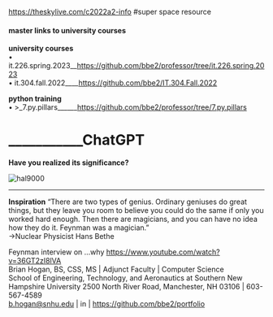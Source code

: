 https://theskylive.com/c2022a2-info #super space resource  

#### master links to university courses<please advise of broken links>  

**university courses**    
• it.226.spring.2023__https://github.com/bbe2/professor/tree/it.226.spring.2023  
• it.304.fall.2022____https://github.com/bbe2/IT.304.Fall.2022  

**python training**    
• >_7.py.pillars______https://github.com/bbe2/professor/tree/7.py.pillars  
 
# ___________ChatGPT  
**Have you realized its significance?**  
 
![hal9000](https://user-images.githubusercontent.com/59778456/218209079-232d8f04-bb9a-4843-a6a1-d8cdf25a19fd.png)


---------------------
**Inspiration**
“There are two types of genius. Ordinary geniuses do great things, but they leave you room to believe you could do the same if only you worked hard enough.  Then there are magicians, and you can have no idea how they do it. Feynman was a magician.”  
->Nuclear Physicist Hans Bethe  
 
Feynman interview on …why  https://www.youtube.com/watch?v=36GT2zI8lVA  
Brian Hogan, BS, CSS, MS | Adjunct Faculty | Computer Science   
School of Engineering, Technology, and Aeronautics at Southern New Hampshire University 
2500 North River Road, Manchester, NH 03106 | 603-567-4589   
b.hogan@snhu.edu | in | https://github.com/bbe2/portfolio
